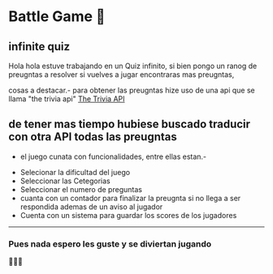 # Battle Game 🏰
## infinite quiz

Hola hola estuve trabajando en un Quiz infinito, si bien pongo un ranog de preugntas a resolver si vuelves a jugar encontraras mas preugntas,

cosas a destacar.- para obtener las preugntas hize uso de una api
que se llama "the trivia api"
[The Trivia API](https://the-trivia-api.com/)

de tener mas tiempo hubiese buscado traducir con otra API todas las preugntas
---
- el juego cunata con funcionalidades, entre ellas estan.-
* Selecionar la dificultad del juego
* Seleccionar las Cetegorias
* Seleccionar el numero de preguntas
* cuanta con un contador para finalizar la preugnta si no llega a ser respondida ademas de un aviso al jugador
* Cuenta con un sistema para guardar los scores de los jugadores

---
### Pues nada espero les guste y se diviertan jugando

🏯🏯🏯
